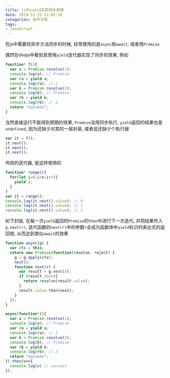```yaml
---
title: js中yield实现同步原理
date: 2019-11-25 21:02:28
categories: 技术分享
tags:
- JavaScript
---
```



在js中需要将异步方法同步的时候, 经常使用的是`async`和`await`, 或者用`Promise`


偶然在dvajs中看到其使用`yield`迭代器实现了同步的效果, 例如

```js
function* f(){
  var a = Promise.resolve(1);
  console.log(a); // Promise
  var ra = yield a;
  console.log(ra); // 1
  var b = Promise.resolve(2);
  console.log(b); // Promise
  var rb = yield b;
  console.log(rb); // 2
  return "success";
}
```

当然直接运行不能得到预期的效果, `Promise`没用同步执行, `yield`返回的结果也是`undefined`,  因为还缺少对其的一层封装, 或者说还缺少个执行器
```js
var it = f();
it.next();
it.next();
it.next();
```


传统的迭代器, 是这样使用的
```js
function* range(){
  for(let i=0;i<n;i++){
    yield i;
  }
}
var it = range();
console.log(it.next().value); // 0
console.log(it.next().value); // 1
console.log(it.next().value); // 2
```



如下封装, 在每一次`yield`返回的`Promise`的`then`中进行下一次迭代, 并把结果传入` g.next(r)`, 迭代函数的`next(r)`中的参数`r`会成为函数体中`yield`标识的表达式的返回值, 从而达到类似`await`的效果
```js
function async(g) {
  var ctx = this;
  return new Promise(function(resolve, reject) {
    g = g.apply(ctx);
    next();
    function next(r) {
      var result = g.next(r);
      if (result.done){
        return resolve(result.value);
      }
      result.value.then(next);
    }
  });
}

async(function*(){
  var a = Promise.resolve(1);
  console.log(a); // Promise
  var ra = yield a;
  console.log(ra); // 1
  var b = Promise.resolve(2);
  console.log(b); // Promise
  var rb = yield b;
  console.log(rb); // 2
  return "success";
}).then(v=>{
  console.log(v) // success
});

```
